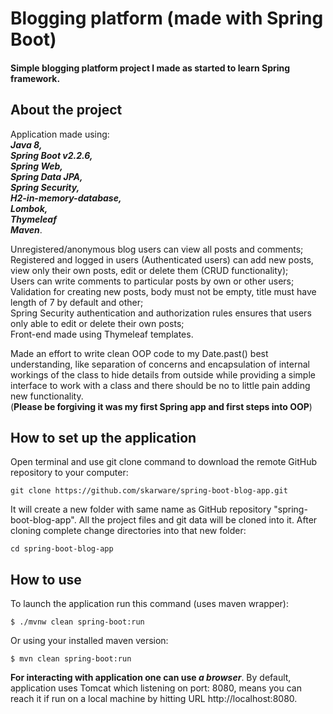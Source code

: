 # Blogging platform (made with Spring Boot)
#### Simple blogging platform project I made as started to learn Spring framework.

## About the project
Application made using:\
 <i><b>Java 8,\
  Spring Boot v2.2.6,\
   Spring Web,\
    Spring Data JPA,\
     Spring Security,\
      H2-in-memory-database,\
       Lombok,\
       Thymeleaf\
        Maven</b></i>.
 
Unregistered/anonymous blog users can view all posts and comments;\
Registered and logged in users (Authenticated users) can add new posts, view only their own posts, edit or delete them (CRUD functionality);\
Users can write comments to particular posts by own or other users;\
Validation for creating new posts, body must not be empty, title must have length of 7 by default and other;\
Spring Security authentication and authorization rules ensures that users only able to edit or delete their own posts;\
Front-end made using Thymeleaf templates.

Made an effort to write clean OOP code to my Date.past() best understanding, like separation of concerns and encapsulation of internal workings of the class to hide details from outside while providing a simple interface to work with a class and there should be no to little pain adding new functionality.\
(<b>Please be forgiving it was my first Spring app and first steps into OOP</b>)

## How to set up the application

Open terminal and use git clone command to download the remote GitHub repository to your computer:
```
git clone https://github.com/skarware/spring-boot-blog-app.git
```
It will create a new folder with same name as GitHub repository "spring-boot-blog-app". All the project files and git data will be cloned into it. After cloning complete change directories into that new folder:
```
cd spring-boot-blog-app
```

## How to use

To launch the application run this command (uses maven wrapper):
```
$ ./mvnw clean spring-boot:run
```
Or using your installed maven version:
```
$ mvn clean spring-boot:run
```
<b>For interacting with application one can use <i>a browser</i></b>.
By default, application uses Tomcat which listening on port: 8080,
means you can reach it if run on a local machine by hitting URL http://localhost:8080.

